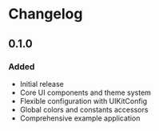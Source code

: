 # Changelog

## 0.1.0

### Added
- Initial release
- Core UI components and theme system
- Flexible configuration with UIKitConfig
- Global colors and constants accessors
- Comprehensive example application

